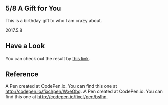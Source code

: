 ## 5/8 A Gift for You
This is a birthday gift to who I am crazy about.

2017.5.8

## Have a Look
You can check out the result by [this link]("https://tigercosmos.github.io/shellyBirthday/index.html"). 

## Reference
A Pen created at CodePen.io. You can find this one at http://codepen.io/fixcl/pen/WxeObg.
A Pen created at CodePen.io. You can find this one at http://codepen.io/fixcl/pen/bsIhn.